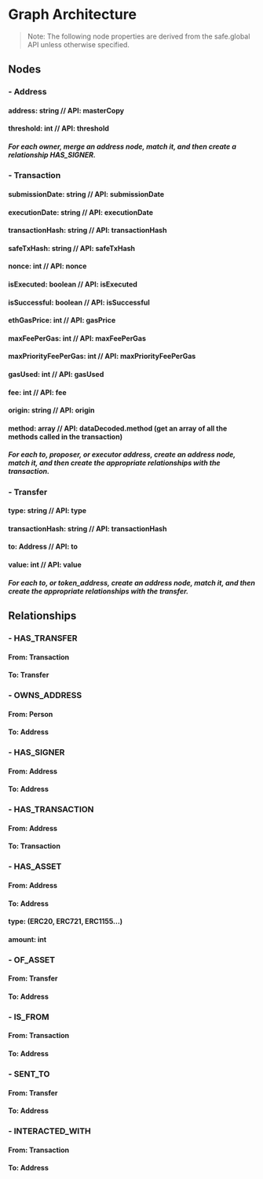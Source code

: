 # Graph Architecture

> Note: The following node properties are derived from the safe.global API unless otherwise specified.

## Nodes

### - Address
#### address: string // API: masterCopy
#### threshold: int // API: threshold

##### For each owner, merge an address node, match it, and then create a relationship HAS_SIGNER.

### - Transaction
#### submissionDate: string // API: submissionDate
#### executionDate: string // API: executionDate
#### transactionHash: string // API: transactionHash
#### safeTxHash: string // API: safeTxHash
#### nonce: int // API: nonce
#### isExecuted: boolean // API: isExecuted
#### isSuccessful: boolean // API: isSuccessful
#### ethGasPrice: int // API: gasPrice
#### maxFeePerGas: int // API: maxFeePerGas
#### maxPriorityFeePerGas: int // API: maxPriorityFeePerGas
#### gasUsed: int // API: gasUsed
#### fee: int // API: fee
#### origin: string // API: origin
#### method: array // API: dataDecoded.method (get an array of all the methods called in the transaction)

##### For each to, proposer, or executor address, create an address node, match it, and then create the appropriate relationships with the transaction.

### - Transfer 
#### type: string // API: type
#### transactionHash: string // API: transactionHash
#### to: Address // API: to
#### value: int // API: value

##### For each to, or token_address, create an address node, match it, and then create the appropriate relationships with the transfer.

## Relationships

### - HAS_TRANSFER
#### From: Transaction
#### To: Transfer

### - OWNS_ADDRESS
#### From: Person
#### To: Address

### - HAS_SIGNER
#### From: Address
#### To: Address

### - HAS_TRANSACTION
#### From: Address
#### To: Transaction

### - HAS_ASSET
#### From: Address
#### To: Address
#### type: (ERC20, ERC721, ERC1155...)
#### amount: int

### - OF_ASSET
#### From: Transfer
#### To: Address

### - IS_FROM
#### From: Transaction
#### To: Address

### - SENT_TO
#### From: Transfer
#### To: Address

### - INTERACTED_WITH
#### From: Transaction
#### To: Address
